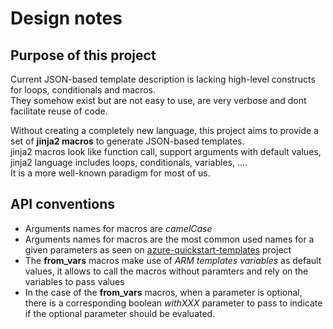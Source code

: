 # Design notes

## Purpose of this project
Current JSON-based template description is lacking high-level constructs for loops, conditionals and macros.   
They somehow exist but are not easy to use, are very verbose and dont facilitate reuse of code.   

Without creating a completely new language, this project aims to provide a set of **jinja2 macros** to generate JSON-based templates.  
jinja2 macros look like function call, support arguments with default values, jinja2 language includes loops, conditionals, variables, ....   
It is a more well-known paradigm for most of us.   


## API conventions
* Arguments names for macros are *camelCase*
* Arguments names for macros are the most common used names for a given parameters as seen on [azure-quickstart-templates](https://github.com/Azure/azure-quickstart-templates) project
* The **from_vars** macros make use of *ARM templates variables* as default values, it allows to call the macros without paramters and rely on the variables to pass values
* In the case of the **from_vars** macros, when a parameter is optional, there is a corresponding boolean *withXXX* parameter to pass to indicate if the optional parameter should be evaluated.

